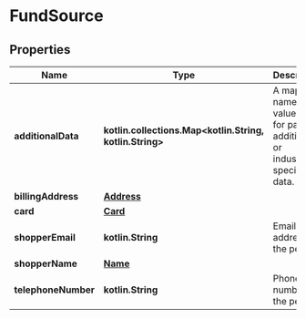 
# FundSource

## Properties
Name | Type | Description | Notes
------------ | ------------- | ------------- | -------------
**additionalData** | **kotlin.collections.Map&lt;kotlin.String, kotlin.String&gt;** | A map of name-value pairs for passing additional or industry-specific data. |  [optional]
**billingAddress** | [**Address**](Address.md) |  |  [optional]
**card** | [**Card**](Card.md) |  |  [optional]
**shopperEmail** | **kotlin.String** | Email address of the person. |  [optional]
**shopperName** | [**Name**](Name.md) |  |  [optional]
**telephoneNumber** | **kotlin.String** | Phone number of the person |  [optional]



